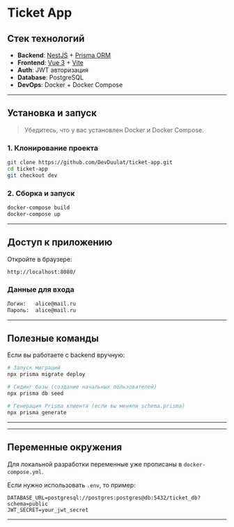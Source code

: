 

# Ticket App



## Стек технологий

- **Backend**: [NestJS](https://nestjs.com/) + [Prisma ORM](https://www.prisma.io/)
- **Frontend**: [Vue 3](https://vuejs.org/) + [Vite](https://vitejs.dev/)
- **Auth**: JWT авторизация
- **Database**: PostgreSQL
- **DevOps**: Docker + Docker Compose

---

## Установка и запуск

> Убедитесь, что у вас установлен Docker и Docker Compose.

### 1. Клонирование проекта

```bash
git clone https://github.com/DevDuulat/ticket-app.git
cd ticket-app
git checkout dev
````

### 2. Сборка и запуск

```bash
docker-compose build
docker-compose up
```

---
##  Доступ к приложению

Откройте в браузере:

```
http://localhost:8080/
```

### Данные для входа

```txt
Логин:   alice@mail.ru  
Пароль:  alice@mail.ru
```

---

## Полезные команды

Если вы работаете с backend вручную:

```bash
# Запуск миграций
npx prisma migrate deploy

# Сидинг базы (создание начальных пользователей)
npx prisma db seed

# Генерация Prisma клиента (если вы меняли schema.prisma)
npx prisma generate
```

---


---

##  Переменные окружения

Для локальной разработки переменные уже прописаны в `docker-compose.yml`.

Если нужно использовать `.env`, то пример:

```env
DATABASE_URL=postgresql://postgres:postgres@db:5432/ticket_db?schema=public
JWT_SECRET=your_jwt_secret
```

---


